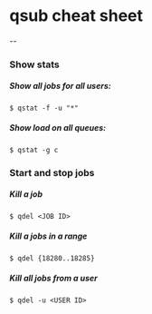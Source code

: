 # qsub cheat sheet
--

### Show stats

##### Show all jobs for all users:
`$ qstat -f -u "*"`

##### Show load on all queues:
`$ qstat -g c`

### Start and stop jobs

##### Kill a job
`$ qdel <JOB ID>`

##### Kill a jobs in a range
`$ qdel {18280..18285}`

##### Kill all jobs from a user
`$ qdel -u <USER ID>`

